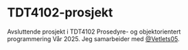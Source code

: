 # TDT4102-prosjekt
Avsluttende prosjekt i TDT4102 Prosedyre- og objektorientert programmering Vår 2025. Jeg samarbeider med [@Vetlets05](github.com/Vetlets05).
